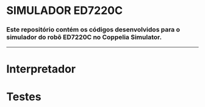 # SIMULADOR ED7220C

### Este repositório contém os códigos desenvolvidos para o simulador do robô ED7220C no Coppelia Simulator.

---

# Interpretador

# Testes